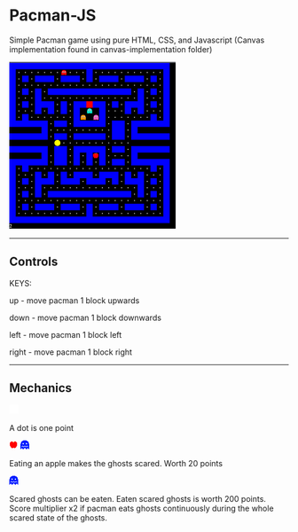 # Pacman-JS
Simple Pacman game using pure HTML, CSS, and Javascript
(Canvas implementation found in canvas-implementation folder)

![game-screenshot](assets/screenshots/game.png)

---

## Controls

KEYS:

up - move pacman 1 block upwards 

down - move pacman 1 block downwards

left - move pacman 1 block left

right - move pacman 1 block right

---

## Mechanics

![dot](assets/pacman-art/other/dot.png) 

A dot is one point

![apple](assets/pacman-art/other/apple.png)
![scared](assets/pacman-art/ghosts/blue_ghost.png)

Eating an apple makes the ghosts scared. Worth 20 points

![scared](assets/pacman-art/ghosts/blue_ghost.png)

Scared ghosts can be eaten. Eaten scared ghosts is worth 200 points. 
Score multiplier x2 if pacman eats ghosts continuously during the whole scared state of the ghosts.


